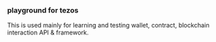 ### playground for tezos
This is used mainly for learning and testing wallet, contract, blockchain interaction API & framework.
